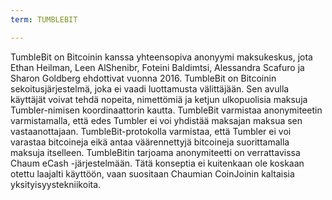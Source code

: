 ```yaml
---
term: TUMBLEBIT

---
```

TumbleBit on Bitcoinin kanssa yhteensopiva anonyymi maksukeskus, jota Ethan Heilman, Leen AlShenibr, Foteini Baldimtsi, Alessandra Scafuro ja Sharon Goldberg ehdottivat vuonna 2016. TumbleBit on Bitcoinin sekoitusjärjestelmä, joka ei vaadi luottamusta välittäjään. Sen avulla käyttäjät voivat tehdä nopeita, nimettömiä ja ketjun ulkopuolisia maksuja Tumbler-nimisen koordinaattorin kautta. TumbleBit varmistaa anonymiteetin varmistamalla, että edes Tumbler ei voi yhdistää maksajan maksua sen vastaanottajaan. TumbleBit-protokolla varmistaa, että Tumbler ei voi varastaa bitcoineja eikä antaa väärennettyjä bitcoineja suorittamalla maksuja itselleen. TumbleBitin tarjoama anonymiteetti on verrattavissa Chaum eCash -järjestelmään. Tätä konseptia ei kuitenkaan ole koskaan otettu laajalti käyttöön, vaan suositaan Chaumian CoinJoinin kaltaisia yksityisyystekniikoita.